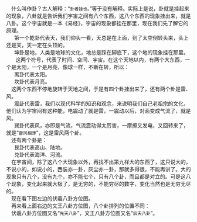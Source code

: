 &emsp;什么叫作卦？古人解释：“``卦者挂也。``”等于没有解释。实际上是说，卦就是挂起来的现象，八卦就是告诉我们宇宙之间有八个东西，这八个东西的现象挂出来，就是八卦。这个宇宙就是一本《易经》，宇宙的现象都挂在那里，现在我们先了解它的原理。<br>&emsp;  第一个乾卦代表天，我们仰头一看，天总是在上面，到了太空倒转头来，头上还是天，天一定在头顶的。<br>&emsp;  坤卦是地，人类是地球的文化，地总是踩在脚底下，这个地的现象挂在那里。<br>&emsp;   这两个符号，代表了时间、空间、宇宙。在这个天地以内，有两个大东西，一个是太阳，一个是月亮，像球一样，不断在转，所以：<br>&emsp;  离卦代表太阳。<br>&emsp;  坎卦代表月亮。<br>&emsp;这两个东西不停地旋转于天地之间，于是有四个卦挂出来了，还有两个卦是雷、风。<br>&emsp;  震卦代表雷，我们以现代科学的知识和观念，来说明我们自己老祖宗的文化，他们认为宇宙间有这种能，电震动了就是雷，一震动以后，对面变成气流了，就是风。<br>&emsp;  巽卦代表风，亦即是气流，气流震动得太厉害，一摩擦又发电，又回转来了，就是“``雷风相薄``”，这是雷风两个卦。<br>&emsp;还有两个卦是：<br>&emsp;  艮卦代表高山、陆地。<br>&emsp;  兑卦代表海洋、河流。<br>&emsp;在宇宙间，除了这八个大现象以外，再找不出第九样大的东西了，这只说大的，不说小的，如说小的，西装亦一卦，灰尘亦一卦，那就多得很，不能再讲了。大的现象只有八个，没有九个，亦不能七个，只有八个卦，而且都是对立的。可是这八个现象，变化起来就大极了，是无穷的，不能穷尽的数字，变化当然也是无穷无尽的。<br>&emsp;现在看下图左边的伏羲八卦方位图。 <br>&emsp;再来看上面右边的文王八卦方位图，八个卦排列的位置不同：<br>&emsp;伏羲八卦方位图又名“``先天八卦``”，文王八卦方位图又名“``后天八卦``”。<br>